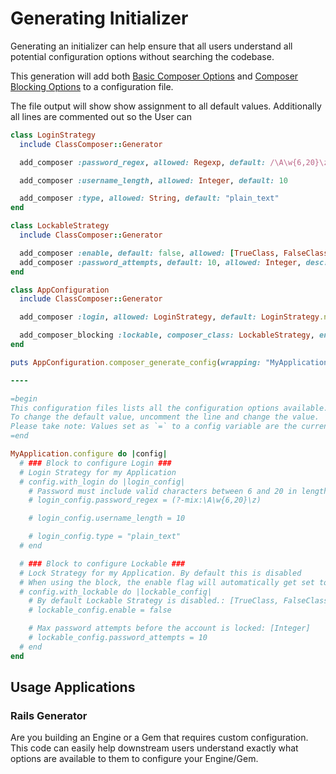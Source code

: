 # Generating Initializer

Generating an initializer can help ensure that all users understand all potential configuration options without searching the codebase.

This generation will add both [Basic Composer Options](basic_composer.md) and [Composer Blocking Options](composer_blocking.md) to a configuration file.

The file output will show show assignment to all default values. Additionally all lines are commented out so the User can


```ruby
class LoginStrategy
  include ClassComposer::Generator

  add_composer :password_regex, allowed: Regexp, default: /\A\w{6,20}\z/, desc: "Password must include valid characters between 6 and 20 in length"

  add_composer :username_length, allowed: Integer, default: 10

  add_composer :type, allowed: String, default: "plain_text"
end

class LockableStrategy
  include ClassComposer::Generator

  add_composer :enable, default: false, allowed: [TrueClass, FalseClass], desc: "By default Lockable Strategy is disabled."
  add_composer :password_attempts, default: 10, allowed: Integer, desc: "Max password attempts before the account is locked"
end

class AppConfiguration
  include ClassComposer::Generator

  add_composer :login, allowed: LoginStrategy, default: LoginStrategy.new, desc: "Login Strategy for my Application"

  add_composer_blocking :lockable, composer_class: LockableStrategy, enable_attr: :enable, desc: "Lock Strategy for my Application. By default this is disabled"
end

puts AppConfiguration.composer_generate_config(wrapping: "MyApplication.configure")

----

=begin
This configuration files lists all the configuration options available.
To change the default value, uncomment the line and change the value.
Please take note: Values set as `=` to a config variable are the current default values when none is assigned
=end

MyApplication.configure do |config|
  # ### Block to configure Login ###
  # Login Strategy for my Application
  # config.with_login do |login_config|
    # Password must include valid characters between 6 and 20 in length: [Regexp]
    # login_config.password_regex = (?-mix:\A\w{6,20}\z)

    # login_config.username_length = 10

    # login_config.type = "plain_text"
  # end

  # ### Block to configure Lockable ###
  # Lock Strategy for my Application. By default this is disabled
  # When using the block, the enable flag will automatically get set to true
  # config.with_lockable do |lockable_config|
    # By default Lockable Strategy is disabled.: [TrueClass, FalseClass]
    # lockable_config.enable = false

    # Max password attempts before the account is locked: [Integer]
    # lockable_config.password_attempts = 10
  # end
end
```

## Usage Applications
### Rails Generator
Are you building an Engine or a Gem that requires custom configuration. This code can easily help downstream users understand exactly what options are available to them to configure your Engine/Gem.

